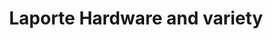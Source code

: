 ---
title: "Laporte Hardware and variety"
url: /laporte/laporte-hardware-and-variety/
shop: Baumarkt
---
